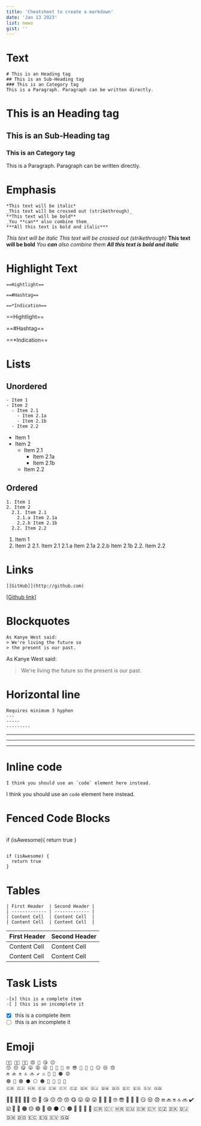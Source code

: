 ```yaml
---
title: 'Cheatsheet to create a markdown'
date: 'Jan 13 2023'
list: news
gist: ''
---
```

# Text 
```
# This is an Heading tag
## This is an Sub-Heading tag 
### This is an Category tag 
This is a Paragraph. Paragraph can be written directly.
```
# This is an Heading tag
## This is an Sub-Heading tag 
### This is an Category tag  
This is a Paragraph. Paragraph can be written directly. 
  
# Emphasis
```
*This text will be italic*
_This text will be crossed out (strikethrough)_
**This text will be bold**
_You **can** also combine them_
***All this text is bold and italic***
```

*This text will be italic*
_This text will be crossed out (strikethrough)_
**This text will be bold**
_You **can** also combine them_
***All this text is bold and italic***

# Highlight Text
```
==Hightlight==

==#Hashtag==

==*Indication==
```

==Hightlight==

==#Hashtag==

==*Indication==

# Lists
## Unordered
```
- Item 1
- Item 2
  - Item 2.1
    - Item 2.1a
    - Item 2.1b
  - Item 2.2
```

- Item 1
- Item 2
  - Item 2.1
    - Item 2.1a
    - Item 2.1b
  - Item 2.2

## Ordered
```
1. Item 1
2. Item 2
  2.1. Item 2.1
    2.1.a Item 2.1a
    2.2.b Item 2.1b
  2.2. Item 2.2
```

1. Item 1
2. Item 2
  2.1. Item 2.1
    2.1.a Item 2.1a
    2.2.b Item 2.1b
  2.2. Item 2.2

# Links 
```
[[GitHub]](http://github.com)
```

[[Github link]](https://github.com)

# Blockquotes
```
As Kanye West said:
> We're living the future so
> the present is our past.
```

As Kanye West said:
> We're living the future so the present is our past.

# Horizontal line
``` 
Requires minimum 3 hyphen
---
-----
---------
```

---
-----
---------

# Inline code
```
I think you should use an `code` element here instead.
```

I think you should use an `code` element here instead.

# Fenced Code Blocks 
```
 ```
if (isAwesome){
  return true
}
 ```
```

```
if (isAwesome) {
  return true
}
```

# Tables 
```
| First Header  | Second Header |
| ------------- | ------------- |
| Content Cell  | Content Cell  |
| Content Cell  | Content Cell  |
```

| First Header  | Second Header |
| ------------- | ------------- |
| Content Cell  | Content Cell  |
| Content Cell  | Content Cell  |

# Task Lists
```
-[x] this is a complete item 
-[ ] this is an incomplete it
```

-[x] this is a complete item 
-[ ] this is an incomplete it

# Emoji
```
👍🏻 👎🏻 ✊🏻 😍 🥰 😘 😗 
😙 😚 😋 😛 😝 😜 🤪 🤨 🧐 🤓 😎 🥸 🤩 🥳 😏 😒 😞
🔚 🔙 🔛 🔝 🔜 ✔️ ☑️ 🔘 🔴 🟠 🟡 
🟢 🔵 🟣 ⚫️ ⚪️ 🟤 🔺 🔻 🔸 🔹 
🇨🇷 🇨🇮 🇭🇷 🇨🇺 🇨🇼 🇨🇾 🇨🇿 🇩🇰 🇩🇯 🇩🇲 🇩🇴 🇪🇨 🇪🇬 🇸🇻 🇬🇶
```

👍🏻 👎🏻 ✊🏻 😍 🥰 😘 😗 
😙 😚 😋 😛 😝 😜 🤪 🤨 🧐 🤓 😎 🥸 🤩 🥳 😏 😒 😞
🔚 🔙 🔛 🔝 🔜 ✔️ ☑️ 🔘 🔴 🟠 🟡 
🟢 🔵 🟣 ⚫️ ⚪️ 🟤 🔺 🔻 🔸 🔹 
🇨🇷 🇨🇮 🇭🇷 🇨🇺 🇨🇼 🇨🇾 🇨🇿 🇩🇰 🇩🇯 🇩🇲 🇩🇴 🇪🇨 🇪🇬 🇸🇻 🇬🇶
